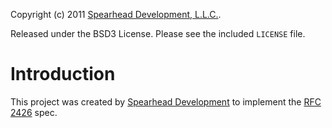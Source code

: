 Copyright (c) 2011 [Spearhead Development, L.L.C.](http://spearheaddev.com/).

Released under the BSD3 License. Please see the included `LICENSE` file.

Introduction
============
This project was created by [Spearhead Development](http://spearheaddev.com/) to
implement the [RFC 2426](http://www.ietf.org/rfc/rfc2426.txt) spec.
